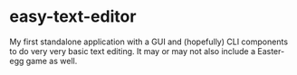 # easy-text-editor
My first standalone application with a GUI and (hopefully) CLI components to do very very basic text editing. It may or may not also include a Easter-egg game as well.

